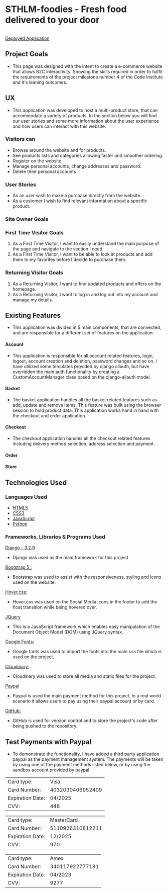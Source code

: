 # STHLM-foodies - Fresh food delivered to your door

<img src="">

[Deployed Application](https://sthlm-foodies.herokuapp.com/)

## Project Goals

- This page was designed with the intent to create a e-commerce website that allows B2C interactivity.
  Showing the skills required in order to fullfil the requirements of the project milestone number 4 of the Code Institute
  and it's leaning outcomes.

## UX

- This application was developed to host a multi-product store, that can accommodate a variety of products.
  In the section below you will find our user stories and some more information about the user experience and how users
  can interact with this website.

### Visitors can

- Browse around the website and for products.
- See products lists and categories allowing faster and smoother ordering.
- Register on the website.
- Manage personal accounts, change addresses and password.
- Delete their personal accounts

### User Stories

- As an user wish to make a purchase directly from the website.
- As a customer I wish to find relevant information about a specific product.

### Site Owner Goals

### First Time Visitor Goals

1. As a First Time Visitor, I want to easily understand the main purpose of the page and navigate to the section I need.
2. As a First Time Visitor, I want to be able to look at products and add them to my favorites before I decide to
   purchase them.

### Returning Visitor Goals

1. As a Returning Visitor, I want to find updated products and offers on the homepage.
2. As a Returning Visitor, I want to log in and log out into my account and manage my details.

## Existing Features

- This application was divided in 5 main components, that are connected, and are responsible for a different set of
  features on the application:

#### Account

- This application is responsible for all account related features, login, logout, account creation and deletion,
  password changes and so on.
  I have utilized some templates provided by django allauth, but have overridden the main auth functionality by creating a
  CustomAccountManager class
  based on the django-allauth model.

#### Basket

- The basket application handles all the basket related features such as add, update and remove items. This feature was
  built using the browser session to
  hold product data. This application works hand in hand with the checkout and order application.

#### Checkout

- The checkout application handles all the checkout related features including delivery method selection, address
  selection and payment.

#### Order

#### Store

## Technologies Used

### Languages Used

- [HTML5](https://en.wikipedia.org/wiki/HTML5)
- [CSS3](https://en.wikipedia.org/wiki/Cascading_Style_Sheets)
- [JavaScript](https://en.wikipedia.org/wiki/javascript)
- [Python](https://en.wikipedia.org/wiki/javascript)

### Frameworks, Libraries & Programs Used

[Django - 3.2.9](https://www.djangoproject.com/)

- Django was used as the main framework for this project

[Bootstrap 5 :](https://getbootstrap.com/)

- Bootstrap was used to assist with the responsiveness, styling and icons used on the website.

[Hover.css:](https://ianlunn.github.io/Hover/)

- Hover.css was used on the Social Media icons in the footer to add the float transition while being hovered over.

[JQuery](https://jqueryui.com/)

- This is a JavaScript framework which enables easy manipulation of the Document Object Model (DOM) using JQuery syntax.

[Google Fonts:](https://fonts.google.com/)

- Google fonts was used to import the fonts into the main.css file which is used on the project.

[Cloudinary:](https://cloudinary.com/)

- Cloudinary was used to store all media and static files for the project.

[Paypal](https://paypal.com/)

- Paypal is used the main payment method for this project. In a real world scenario it allows users to pay using their
  paypal account or by card.

[GitHub:](https://github.com/)

- GitHub is used for version control and to store the project's code after being pushed to the repository.

## Test Payments with Paypal

- To demonstrate the functionality, I have added a third party application paypal as the payment management system. The
  payments will be taken
  by using one of the payment methods listed below, or by using the sandbox account provided by paypal.

|                  |                  |
| ---------------- | ---------------- |
| Card type:       | Visa             |
| Card Number:     | 4032030406952409 |
| Expiration Date: | 04/2025          |
| CVV:             | 448              |

|                  |                  |
| ---------------- | ---------------- |
| Card type:       | MasterCard       |
| Card Number:     | 5110926310812211 |
| Expiration Date: | 12/2025          |
| CVV:             | 970              |

|                  |                 |
| ---------------- | --------------- |
| Card type:       | Amex            |
| Card Number:     | 340117922777181 |
| Expiration Date: | 04/2023         |
| CVV:             | 9277            |
